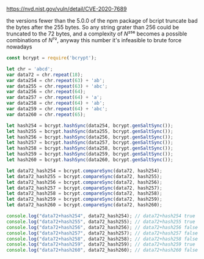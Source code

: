 https://nvd.nist.gov/vuln/detail/CVE-2020-7689

the versions fewer than the 5.0.0 of the npm package of bcript truncate bad the bytes after the 255 bytes. So any string grater than 256 could be truncated to the 72 bytes, and a complexity of *N*²⁵⁶ becomes a possible combinations of *N*⁷², anyway this number it's infeasible to brute force nowadays 

```js
const bcrypt = require('bcrypt');

let chr = 'abcd';
var data72 = chr.repeat(18);
var data254 = chr.repeat(63) + 'ab';
var data255 = chr.repeat(63) + 'abc';
var data256 = chr.repeat(64);
var data257 = chr.repeat(64) + 'a';
var data258 = chr.repeat(64) + 'ab';
var data259 = chr.repeat(64) + 'abc';
var data260 = chr.repeat(65);

let hash254 = bcrypt.hashSync(data254, bcrypt.genSaltSync());
let hash255 = bcrypt.hashSync(data255, bcrypt.genSaltSync());
let hash256 = bcrypt.hashSync(data256, bcrypt.genSaltSync());
let hash257 = bcrypt.hashSync(data257, bcrypt.genSaltSync());
let hash258 = bcrypt.hashSync(data258, bcrypt.genSaltSync());
let hash259 = bcrypt.hashSync(data259, bcrypt.genSaltSync());
let hash260 = bcrypt.hashSync(data260, bcrypt.genSaltSync());

let data72_hash254 = bcrypt.compareSync(data72, hash254);
let data72_hash255 = bcrypt.compareSync(data72, hash255);
let data72_hash256 = bcrypt.compareSync(data72, hash256);
let data72_hash257 = bcrypt.compareSync(data72, hash257);
let data72_hash258 = bcrypt.compareSync(data72, hash258);
let data72_hash259 = bcrypt.compareSync(data72, hash259);
let data72_hash260 = bcrypt.compareSync(data72, hash260);

console.log("data72+hash254", data72_hash254); // data72+hash254 true
console.log("data72+hash255", data72_hash255); // data72+hash255 true
console.log("data72+hash256", data72_hash256); // data72+hash256 false
console.log("data72+hash257", data72_hash257); // data72+hash257 false
console.log("data72+hash258", data72_hash258); // data72+hash258 false
console.log("data72+hash259", data72_hash259); // data72+hash259 true
console.log("data72+hash260", data72_hash260); // data72+hash260 false
```
